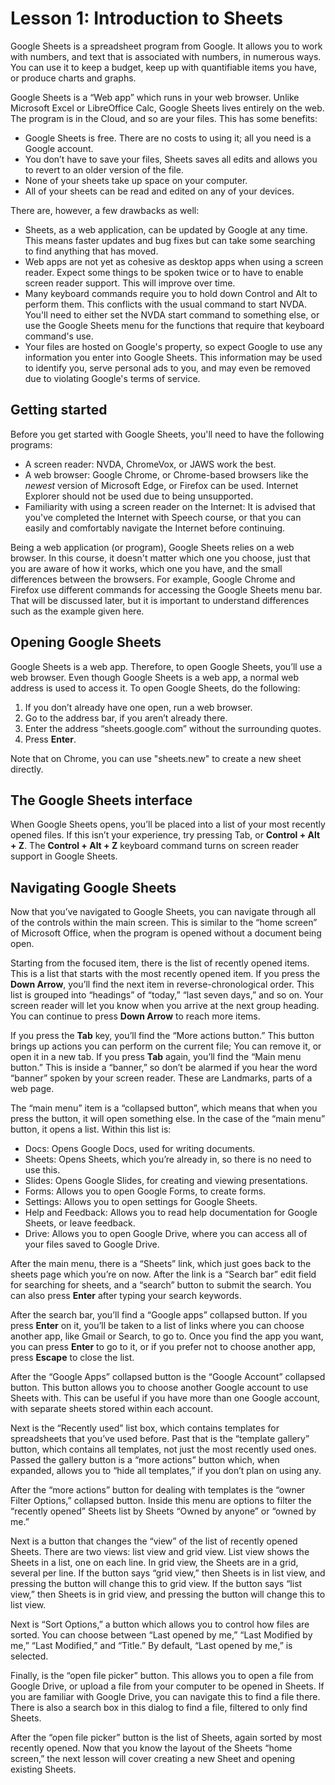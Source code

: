 # Lesson 1: Introduction to Sheets

Google Sheets is a spreadsheet program from Google. It allows you to work with
numbers, and text that is associated with numbers, in numerous ways. You can use
it to keep a budget, keep up with quantifiable items you have, or produce charts
and graphs.

Google Sheets is a “Web app” which runs in your web browser. Unlike Microsoft
Excel or LibreOffice Calc, Google Sheets lives entirely on the web. The program
is in the Cloud, and so are your files. This has some benefits:

- Google Sheets is free. There are no costs to using it; all you need is a
  Google account.
- You don’t have to save your files, Sheets saves all edits and allows you to
  revert to an older version of the file.
- None of your sheets take up space on your computer.
- All of your sheets can be read and edited on any of your devices.

There are, however, a few drawbacks as well:

- Sheets, as a web application, can be updated by Google at any time. This means
  faster updates and bug fixes but can take some searching to find anything that
  has moved.
- Web apps are not yet as cohesive as desktop apps when using a screen reader.
  Expect some things to be spoken twice or to have to enable screen reader
  support. This will improve over time.
- Many keyboard commands require you to hold down Control and Alt to perform
  them. This conflicts with the usual command to start NVDA. You'll need to
  either set the NVDA start command to something else, or use the Google Sheets
  menu for the functions that require that keyboard command's use.
- Your files are hosted on Google's property, so expect Google to use any
  information you enter into Google Sheets. This information may be used to
  identify you, serve personal ads to you, and may even be removed due to
  violating Google's terms of service.

## Getting started

Before you get started with Google Sheets, you'll need to have the following
programs:

- A screen reader: NVDA, ChromeVox, or JAWS work the best.
- A web browser: Google Chrome, or Chrome-based browsers like the _newest_
  version of Microsoft Edge, or Firefox can be used. Internet Explorer should
  not be used due to being unsupported.
- Familiarity with using a screen reader on the Internet: It is advised that
  you've completed the Internet with Speech course, or that you can easily and
  comfortably navigate the Internet before continuing.

Being a web application (or program), Google Sheets relies on a web browser. In
this course, it doesn't matter which one you choose, just that you are aware of
how it works, which one you have, and the small differences between the
browsers. For example, Google Chrome and Firefox use different commands for
accessing the Google Sheets menu bar. That will be discussed later, but it is
important to understand differences such as the example given here.

## Opening Google Sheets

Google Sheets is a web app. Therefore, to open Google Sheets, you’ll use a web
browser. Even though Google Sheets is a web app, a normal web address is used to
access it. To open Google Sheets, do the following:

1. If you don’t already have one open, run a web browser.
2. Go to the address bar, if you aren’t already there.
3. Enter the address “sheets.google.com” without the surrounding quotes.
4. Press **Enter**.

<aside>
<p>Note that on Chrome, you can use "sheets.new" to create a new sheet directly.</p>
</aside>

## The Google Sheets interface

When Google Sheets opens, you’ll be placed into a list of your most recently
opened files. If this isn’t your experience, try pressing Tab, or **Control +
Alt + Z**. The **Control + Alt + Z** keyboard command turns on screen reader
support in Google Sheets.

## Navigating Google Sheets

Now that you’ve navigated to Google Sheets, you can navigate through all of the
controls within the main screen. This is similar to the “home screen” of
Microsoft Office, when the program is opened without a document being open.

Starting from the focused item, there is the list of recently opened items. This
is a list that starts with the most recently opened item. If you press the
**Down Arrow**, you’ll find the next item in reverse-chronological order. This
list is grouped into “headings” of “today,” “last seven days,” and so on. Your
screen reader will let you know when you arrive at the next group heading. You
can continue to press **Down Arrow** to reach more items.

If you press the **Tab** key, you’ll find the “More actions button.” This button
brings up actions you can perform on the current file; You can remove it, or
open it in a new tab. If you press **Tab** again, you’ll find the “Main menu
button.” This is inside a “banner,” so don’t be alarmed if you hear the word
“banner” spoken by your screen reader. These are Landmarks, parts of a web page.

The “main menu” item is a “collapsed button”, which means that when you press
the button, it will open something else. In the case of the “main menu” button,
it opens a list. Within this list is:

- Docs: Opens Google Docs, used for writing documents.
- Sheets: Opens Sheets, which you’re already in, so there is no need to use
  this.
- Slides: Opens Google Slides, for creating and viewing presentations.
- Forms: Allows you to open Google Forms, to create forms.
- Settings: Allows you to open settings for Google Sheets.
- Help and Feedback: Allows you to read help documentation for Google Sheets, or
  leave feedback.
- Drive: Allows you to open Google Drive, where you can access all of your files
  saved to Google Drive.

After the main menu, there is a “Sheets” link, which just goes back to the
sheets page which you’re on now. After the link is a “Search bar” edit field for
searching for sheets, and a “search” button to submit the search. You can also
press **Enter** after typing your search keywords.

After the search bar, you’ll find a “Google apps” collapsed button. If you press
**Enter** on it, you’ll be taken to a list of links where you can choose another
app, like Gmail or Search, to go to. Once you find the app you want, you can
press **Enter** to go to it, or if you prefer not to choose another app, press
**Escape** to close the list.

After the “Google Apps” collapsed button is the “Google Account” collapsed
button. This button allows you to choose another Google account to use Sheets
with. This can be useful if you have more than one Google account, with separate
sheets stored within each account.

Next is the “Recently used” list box, which contains templates for spreadsheets
that you’ve used before. Past that is the “template gallery” button, which
contains all templates, not just the most recently used ones. Passed the gallery
button is a “more actions” button which, when expanded, allows you to “hide all
templates,” if you don’t plan on using any.

After the “more actions” button for dealing with templates is the “owner Filter
Options,” collapsed button. Inside this menu are options to filter the “recently
opened” Sheets list by Sheets “Owned by anyone” or “owned by me.”

Next is a button that changes the “view” of the list of recently opened Sheets.
There are two views: list view and grid view. List view shows the Sheets in a
list, one on each line. In grid view, the Sheets are in a grid, several per
line. If the button says “grid view,” then Sheets is in list view, and pressing
the button will change this to grid view. If the button says “list view,” then
Sheets is in grid view, and pressing the button will change this to list view.

Next is “Sort Options,” a button which allows you to control how files are
sorted. You can choose between “Last opened by me,” “Last Modified by me,” “Last
Modified,” and “Title.” By default, “Last opened by me,” is selected.

Finally, is the “open file picker” button. This allows you to open a file from
Google Drive, or upload a file from your computer to be opened in Sheets. If you
are familiar with Google Drive, you can navigate this to find a file there.
There is also a search box in this dialog to find a file, filtered to only find
Sheets.

After the “open file picker” button is the list of Sheets, again sorted by most
recently opened. Now that you know the layout of the Sheets “home screen,” the
next lesson will cover creating a new Sheet and opening existing Sheets.
